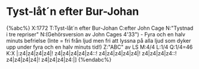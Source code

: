 # Tyst-låt´n efter Bur-Johan

{%abc%}
X:1772
T:Tyst-låt´n efter Bur-Johan
C:efter John Cage
N:"Tystnad i tre repriser"
N:(Gehörsversion av John Cages 4'33") - Fyra och en halv minuts befrielse (Inte = fri från ljud men fri att lyssna på alla ljud som dyker upp under fyra och en halv minuts tid!)
Z:"ABC" av LS
M:4/4
L:1/4
Q:1/4=46
K:X
|:z4|z4|z4|z4|!
z4|z4|z4|z4|z4::!
z4|z4|z4|z4|z4|!
z4|z4|z4|z4::!
z4|z4|z4|z4|!
z4|z4|z4|z4:|]
{%endabc%}
